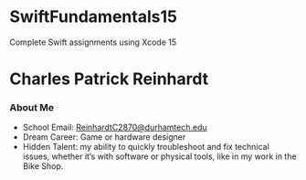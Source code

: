 # SwiftFundamentals15
Complete Swift assignments using Xcode 15
# Charles Patrick Reinhardt
### About Me
* School Email: ReinhardtC2870@durhamtech.edu
* Dream Career: Game or hardware designer
* Hidden Talent: my ability to quickly troubleshoot and fix technical issues, whether it’s with software or physical tools, like in my work in the Bike Shop.

